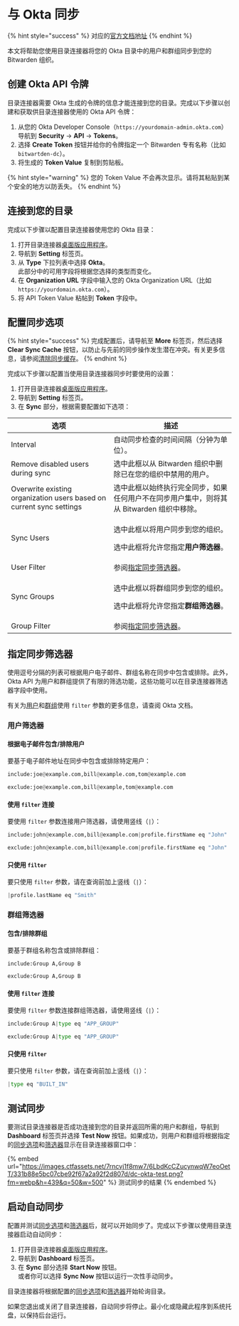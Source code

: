 # 与 Okta 同步

{% hint style="success" %}
对应的[官方文档地址](https://bitwarden.com/help/article/okta-directory/)
{% endhint %}

本文将帮助您使用目录连接器将您的 Okta 目录中的用户和群组同步到您的 Bitwarden 组织。

## 创建 Okta API 令牌 <a href="#create-an-api-token" id="create-an-api-token"></a>

目录连接器需要 Okta 生成的令牌的信息才能连接到您的目录。完成以下步骤以创建和获取供目录连接器使用的 Okta API 令牌：

1. 从您的 Okta Developer Console（`https://yourdomain-admin.okta.com`）导航到 **Security** → **API** → **Tokens**。
2. 选择 **Create Token** 按钮并给你的令牌指定一个 Bitwarden 专有名称（比如 `bitwartden-dc`）。
3. 将生成的 **Token Value** 复制到剪贴板。

{% hint style="warning" %}
您的 Token Value 不会再次显示。请将其粘贴到某个安全的地方以防丢失。
{% endhint %}

## 连接到您的目录 <a href="#connect-to-your-directory" id="connect-to-your-directory"></a>

完成以下步骤以配置目录连接器使用您的 Okta 目录：

1. 打开目录连接器[桌面版应用程序](directory-connector-desktop-app.md)。
2. 导航到 **Setting** 标签页。
3. 从 **Type** 下拉列表中选择 **Okta**。\
   此部分中的可用字段将根据您选择的类型而变化。
4. 在 **Organization URL** 字段中输入您的 Okta Organization URL（比如 `https://yourdomain.okta.com`）。
5. 将 API Token Value 粘帖到 **Token** 字段中。

## 配置同步选项 <a href="#configure-sync-options" id="configure-sync-options"></a>

{% hint style="success" %}
完成配置后，请导航至 **More** 标签页，然后选择 **Clear Sync Cache** 按钮，以防止与先前的同步操作发生潜在冲突。有关更多信息，请参阅[清除同步缓存](clear-sync-cache.md)。
{% endhint %}

完成以下步骤以配置当使用目录连接器同步时要使用的设置：

1. 打开目录连接器[桌面版应用程序](directory-connector-desktop-app.md)。
2. 导航到 **Setting** 标签页。
3. 在 **Sync** 部分，根据需要配置如下选项：

| 选项                                                                   | 描述                                                                     |
| -------------------------------------------------------------------- | ---------------------------------------------------------------------- |
| Interval                                                             | 自动同步检查的时间间隔（分钟为单位）。                                                    |
| Remove disabled users during sync                                    | 选中此框以从 Bitwarden 组织中删除已在您的组织中禁用的用户。                                    |
| Overwrite existing organization users based on current sync settings | 选中此框以始终执行完全同步，如果任何用户不在同步用户集中，则将其从 Bitwarden 组织中移除。                     |
| Sync Users                                                           | <p>选中此框以将用户同步到您的组织。</p><p></p><p>选中此框将允许您指定<strong>用户筛选器</strong>。</p> |
| User Filter                                                          | 参阅[指定同步筛选器](sync-with-okta.md#specify-sync-filters)。                   |
| Sync Groups                                                          | <p>选中此框以将群组同步到您的组织。</p><p></p><p>选中此框将允许您指定<strong>群组筛选器</strong>。</p> |
| Group Filter                                                         | 参阅[指定同步筛选器](sync-with-okta.md#specify-sync-filters)。                   |

## 指定同步筛选器 <a href="#specify-sync-filters" id="specify-sync-filters"></a>

使用逗号分隔的列表可根据用户电子邮件、群组名称在同步中包含或排除。此外，Okta API 为用户和群组提供了有限的筛选功能，这些功能可以在目录连接器筛选器字段中使用。

有关为[用户](https://developer.okta.com/docs/api/resources/users#list-users-with-a-filter)和[群组](https://developer.okta.com/docs/api/resources/groups#filters)使用 `filter` 参数的更多信息，请查阅 Okta 文档。

### 用户筛选器 <a href="#user-filters" id="user-filters"></a>

#### 根据电子邮件包含/排除用户 <a href="#include-exclude-users-by-email" id="include-exclude-users-by-email"></a>

要基于电子邮件地址在同步中包含或排除特定用户：

```python
include:joe@example.com,bill@example.com,tom@example.com
```

```python
exclude:joe@example.com,bill@example,tom@example.com
```

#### 使用 `filter` 连接 <a href="#concatenate-with-query" id="concatenate-with-query"></a>

要使用 `filter` 参数连接用户筛选器，请使用竖线（`|`）：

```python
include:john@example.com,bill@example.com|profile.firstName eq "John"
```

```python
exclude:john@example.com,bill@example.com|profile.firstName eq "John"
```

#### 只使用 `filter` <a href="#use-only-query" id="use-only-query"></a>

要只使用 `filter` 参数，请在查询前加上竖线（`|`）：

```python
|profile.lastName eq "Smith"
```

### 群组筛选器 <a href="#group-filters" id="group-filters"></a>

#### 包含/排除群组 <a href="#include-exclude-groups" id="include-exclude-groups"></a>

要基于群组名称包含或排除群组：

```systemd
include:Group A,Group B
```

```python
exclude:Group A,Group B
```

#### 使用 `filter` 连接 <a href="#concatenate-with-query" id="concatenate-with-query"></a>

要使用 `filter` 参数连接群组筛选器，请使用竖线（`|`）：

```python
include:Group A|type eq "APP_GROUP"
```

```python
exclude:Group A|type eq "APP_GROUP"
```

#### 只使用 `filter` <a href="#use-only-query" id="use-only-query"></a>

要只使用 `filter` 参数，请在查询前加上竖线（`|`）：

```python
|type eq "BUILT_IN"
```

## 测试同步 <a href="#test-a-sync" id="test-a-sync"></a>

要测试目录连接器是否成功连接到您的目录并返回所需的用户和群组，导航到 **Dashboard** 标签页并选择 **Test Now** 按钮。如果成功，则用户和群组将根据指定的[同步选项](sync-with-active-directory-or-ldap.md#configure-sync-options)和[筛选器](sync-with-active-directory-or-ldap.md#specify-sync-filters)显示在目录连接器窗口中：

{% embed url="https://images.ctfassets.net/7rncvj1f8mw7/6LbdKcCZucynwqW7eoOetT/331b88e5bc07cbe92f67a2a92f2d807d/dc-okta-test.png?fm=webp&h=439&q=50&w=500" %}
测试同步的结果
{% endembed %}

## 启动自动同步 <a href="#start-automatic-sync" id="start-automatic-sync"></a>

配置并测试[同步选项](sync-with-active-directory-or-ldap.md#configure-sync-options)和[筛选器](sync-with-active-directory-or-ldap.md#specify-sync-filters)后，就可以开始同步了。完成以下步骤以使用目录连接器启动自动同步：

1. 打开目录连接器[桌面版应用程序](directory-connector-desktop-app.md)。
2. 导航到 **Dashboard** 标签页。
3. 在 **Sync** 部分选择 **Start Now** 按钮。\
   或者你可以选择 **Sync Now** 按钮以运行一次性手动同步。

目录连接器将根据配置的[同步选项](sync-with-active-directory-or-ldap.md#configure-sync-options)和[筛选器](sync-with-active-directory-or-ldap.md#specify-sync-filters)开始轮询目录。

如果您退出或关闭了目录连接器，自动同步将停止。最小化或隐藏此程序到系统托盘，以保持后台运行。
